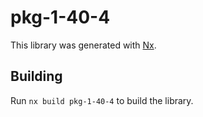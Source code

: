 # pkg-1-40-4

This library was generated with [Nx](https://nx.dev).

## Building

Run `nx build pkg-1-40-4` to build the library.
